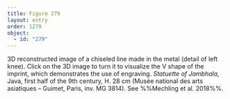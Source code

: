 ```yaml
---
title: Figure 279
layout: entry
order: 1279
object:
  - id: "279"
---
```


3D reconstructed image of a chiseled line made in the metal (detail of left knee). Click on the 3D image to turn it to visualize the V shape of the imprint, which demonstrates the use of engraving. *Statuette of Jambhala*, Java, first half of the 9th century, H. 28 cm (Musée national des arts asiatiques – Guimet, Paris, inv. MG 3814). See %%Mechling et al. 2018%%.
